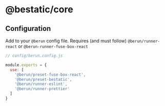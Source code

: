 # @bestatic/core

## Configuration

Add to your `@berun` config file. Requires (and must follow) `@berun/runner-react` or `@berun-runner-fuse-box-react`

```js
// config/berun.config.js

module.exports = {
  use: [
    '@berun/preset-fuse-box-react',
    '@berun/preset-bestatic',
    '@berun/runner-eslint',
    '@berun/runner-prettier'
  ]
}
```
